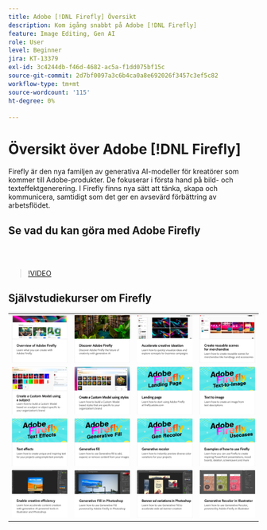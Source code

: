 ```yaml
---
title: Adobe [!DNL Firefly] Översikt
description: Kom igång snabbt på Adobe [!DNL Firefly]
feature: Image Editing, Gen AI
role: User
level: Beginner
jira: KT-13379
exl-id: 3c4244db-f46d-4682-ac5a-f1dd075bf15c
source-git-commit: 2d7bf0097a3c6b4ca0a8e692026f3457c3ef5c82
workflow-type: tm+mt
source-wordcount: '115'
ht-degree: 0%

---
```


# Översikt över Adobe [!DNL Firefly]

Firefly är den nya familjen av generativa AI-modeller för kreatörer som kommer till Adobe-produkter. De fokuserar i första hand på bild- och texteffektgenerering. I Firefly finns nya sätt att tänka, skapa och kommunicera, samtidigt som det ger en avsevärd förbättring av arbetsflödet.

## Se vad du kan göra med Adobe Firefly

<br> 

>[!VIDEO](https://video.tv.adobe.com/v/3416970t1?quality=12&learn=on&hidetitle=true)

## Självstudiekurser om Firefly

<table style="table-layout:fixed">
<tr>
   <td>
      <a href="overview-of-firefly.md">
         <img alt="Översikt över Adobe Firefly" src="assets/firefly-overview.png" />
      </a>
   </td>
   <td>
      <a href="discover.md">
         <img alt="Discover Adobe Firefly" src="assets/discover.png" />
      </a>
   </td>
   <td>
      <a href="accelerate-ideas.md">
         <img alt="Snabba upp kreativiteten" src="assets/accelerate-creative-ideation.png" />
      </a>
   </td>
   <td>
      <a href="reusable-scenes.md">
         <img alt="Skapa scener för återanvändning av varor" src="assets/reusable-scenes.png" />
      </a>
   </td>
</tr>
<tr>
  <td>
      <a href="custom-model-subject.md">
         <img alt="Skapa en anpassad modell med ett ämne" src="assets/custom-model-subject.png" />
      </a>
   </td>
   <td>
      <a href="custom-model-style.md">
         <img alt="Skapa en anpassad modell med format" src="assets/custom-model-styles.png" />
      </a>
   </td>
   <td>
      <a href="landing-page.md">
         <img alt="Landningssida" src="assets/landing-page.png" />
      </a>
   </td>
    <td>
      <a href="text-to-image.md">
         <img alt="Text till bild" src="assets/text-to-image.png" />
      </a>
   </td>
</tr>
<tr>
 <td>
      <a href="text-effects.md">
         <img alt="Texteffekter" src="assets/text-effects.png" />
      </a>
   </td>
   <td>
      <a href="gen-fill.md">
         <img alt="Generativ fyllning" src="assets/generative-fill.png" />
      </a>
   </td>
   <td>
      <a href="gen-recolor.md">
         <img alt="Generativ omfärgning" src="assets/generative-recolor.png" />
      </a>
   </td>
   <td>
      <a href="examples.md">
         <img alt="Exempel på hur du använder Firefly" src="assets/examples.png" />
      </a>
   </td>
</tr>
<tr>
  <td>
      <a href="enable-creative-efficiency.md">
         <img alt="Aktivera kreativ effektivitet" src="assets/enable-creative-efficiency.png" />
      </a>
   </td>
  <td>
      <a href="generative-fill.md">
         <img alt="Generativ fyllning i Photoshop" src="assets/generative-fill-ps.png" />
      </a>
   </td>
  <td>
      <a href="web-banner-ad.md">
         <img alt="Banderollannons i Photoshop" src="assets/banner-ad-variations.png" />
      </a>
  </td>
  <td>
      <a href="generative-recolor.md">
            <img alt="Generativ omfärgning i Illustrator" src="assets/firefly-recolor.png" />
      </a>
   </td>
</table>
